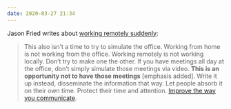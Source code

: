 ```yaml
---
date: 2020-03-27 21:34
---
```


Jason Fried writes about [working remotely suddenly](https://m.signalvnoise.com/working-remotely-builds-organizational-resiliency/):

> This also isn’t a time to try to simulate the office. Working from home is not working from the office. Working remotely is not working locally. Don’t try to make one the other. If you have meetings all day at the office, don’t simply simulate those meetings via video. **This is an opportunity not to have those meetings** [emphasis added]. Write it up instead, disseminate the information that way. Let people absorb it on their own time. Protect their time and attention. [Improve the way you communicate](https://basecamp.com/guides/how-we-communicate).